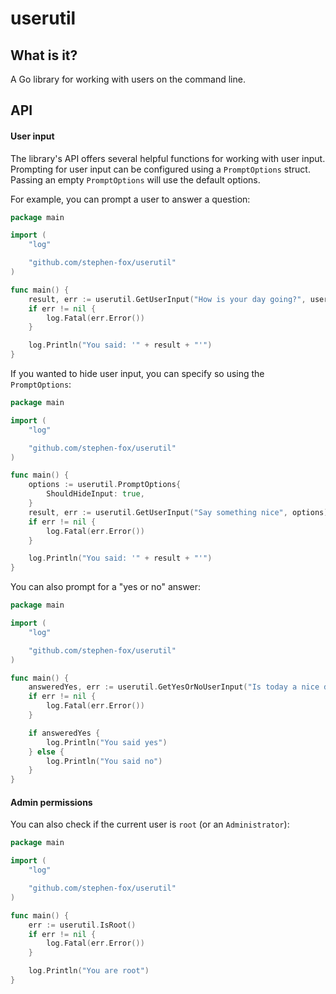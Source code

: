 # userutil

## What is it?
A Go library for working with users on the command line.

## API

#### User input
The library's API offers several helpful functions for working with user input.
Prompting for user input can be configured using a `PromptOptions` struct.
Passing an empty `PromptOptions` will use the default options.

For example, you can prompt a user to answer a question:
```go
package main

import (
	"log"

	"github.com/stephen-fox/userutil"
)

func main() {
	result, err := userutil.GetUserInput("How is your day going?", userutil.PromptOptions{})
	if err != nil {
		log.Fatal(err.Error())
	}

	log.Println("You said: '" + result + "'")
}
```

If you wanted to hide user input, you can specify so using the `PromptOptions`:
```go
package main

import (
	"log"

	"github.com/stephen-fox/userutil"
)

func main() {
	options := userutil.PromptOptions{
		ShouldHideInput: true,
	}
	result, err := userutil.GetUserInput("Say something nice", options)
	if err != nil {
		log.Fatal(err.Error())
	}

	log.Println("You said: '" + result + "'")
}
```

You can also prompt for a "yes or no" answer:
```go
package main

import (
	"log"

	"github.com/stephen-fox/userutil"
)

func main() {
	answeredYes, err := userutil.GetYesOrNoUserInput("Is today a nice day?", userutil.PromptOptions{})
	if err != nil {
		log.Fatal(err.Error())
	}

	if answeredYes {
		log.Println("You said yes")
	} else {
		log.Println("You said no")
	}
}
```

#### Admin permissions
You can also check if the current user is `root` (or an `Administrator`):
```go
package main

import (
	"log"

	"github.com/stephen-fox/userutil"
)

func main() {
	err := userutil.IsRoot()
	if err != nil {
		log.Fatal(err.Error())
	}

	log.Println("You are root")
}
```

